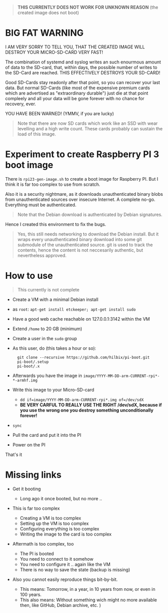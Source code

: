 > **THIS CURRENTLY DOES NOT WORK FOR UNKNOWN REASON** (the created image does not boot)

# BIG FAT WARNING

I AM VERY SORRY TO TELL YOU, THAT THE CREATED IMAGE WILL DESTROY YOUR MICRO-SD-CARD VERY FAST!

The combination of systemd and syslog writes an such enourmous amount of data to the SD-card,
that, within days, the possible number of writes to the SD-Card are reached.
THIS EFFECTIVELY DESTROYS YOUR SD-CARD!

Good SD-Cards stay readonly after that point, so you can recover your last data.
But normal SD-Cards (like most of the expensive premium cards which are advertised as "extraordinary durable")
just die at that point compleely and all your data will be gone forever with no chance for recovery, ever.

YOU HAVE BEEN WARNED!  (YMMV, if you are lucky)

> Note that there are now SD cards which work like an SSD with wear levelling and a high write count.
> These cards probably can sustain the load of this image.

# Experiment to create Raspberry PI 3 boot image

There is `rpi23-gen-image.sh` to create a boot image for Raspberry PI.
But I think it is far too complex to use from scratch.

Also it is a security nightmare, as it downloads unauthenticated binary blobs from unauthenticated sources over insecure Internet.
A complete no-go.  Everything must be authenticated.

> Note that the Debian download is authenticated by Debian signatures.

Hence I created this environment to fix the bugs.

> Yes, this still needs networking to download the Debian install.
> But it wraps every unauthenticated binary download into some git submodule of the unauthenticated source.
> git is used to track the contents, hence the content is not neccesarily authentic, but nevertheless approved.


# How to use

> This currently is not complete

- Create a VM with a minimal Debian install
- as `root`: `apt-get install etckeeper; apt-get install sudo`
- Have a good web cache reachable on 127.0.0.1:3142 within the VM
- Extend `/home` to 20 GB (minimum)
- Create a user in the `sudo` group
- As this user, do (this takes a hour or so):

        git clone --recursive https://github.com/hilbix/pi-boot.git
        pi-boot/.setup
        pi-boot/.x

- Afterwards you have the image in `image/YYYY-MM-DD-arm-CURRENT-rpi*-*-armhf.img`
- Write this image to your Micro-SD-card
  - `dd if=image/YYYY-MM-DD-arm-CURRENT-rpi*.img of=/dev/sdX`
  - **BE VERY CARFUL TO REALLY USE THE RIGHT /dev/sdX, because if you use the wrong one you destroy something unconditionally forever!**
- `sync`
- Pull the card and put it into the PI
- Power on the PI

That's it

# Missing links

- Get it booting
  - Long ago it once booted, but no more ..

- This is far too complex
  - Creating a VM is too complex
  - Setting up the VM is too complex
  - Configuring everything is too complex
  - Writing the image to the card is too complex

- Aftermath is too complex, too
  - The PI is booted
  - You need to connect to it somehow
  - You need to configure it .. again like the VM
  - There is no way to save the state (backup is missing)

- Also you cannot easily reproduce things bit-by-bit.  
  - This means: Tomorrow, in a year, in 10 years from now, or even in 100 years.
  - This also means:  Without something wich might no more available then, like GitHub, Debian archive, etc.
)
